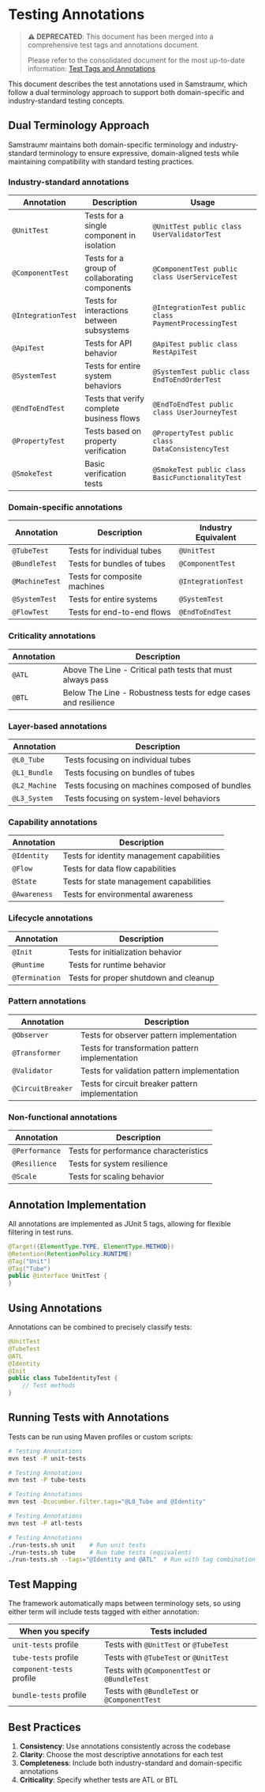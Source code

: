<!--
Copyright (c) 2025 Eric C. Mumford (@heymumford)

This software was developed with analytical assistance from AI tools 
including Claude 3.7 Sonnet, Claude Code, and Google Gemini Deep Research,
which were used as paid services. All intellectual property rights 
remain exclusively with the copyright holder listed above.

Licensed under the Mozilla Public License 2.0
-->


# Testing Annotations

> **⚠️ DEPRECATED**: This document has been merged into a comprehensive test tags and annotations document.
>
> Please refer to the consolidated document for the most up-to-date information:
> [Test Tags and Annotations](test-tags-and-annotations.md)

This document describes the test annotations used in Samstraumr, which follow a dual terminology approach to support both domain-specific and industry-standard testing concepts.

## Dual Terminology Approach

Samstraumr maintains both domain-specific terminology and industry-standard terminology to ensure expressive, domain-aligned tests while maintaining compatibility with standard testing practices.

### Industry-standard annotations

|     Annotation     |                  Description                  |                         Usage                         |
|--------------------|-----------------------------------------------|-------------------------------------------------------|
| `@UnitTest`        | Tests for a single component in isolation     | `@UnitTest public class UserValidatorTest`            |
| `@ComponentTest`   | Tests for a group of collaborating components | `@ComponentTest public class UserServiceTest`         |
| `@IntegrationTest` | Tests for interactions between subsystems     | `@IntegrationTest public class PaymentProcessingTest` |
| `@ApiTest`         | Tests for API behavior                        | `@ApiTest public class RestApiTest`                   |
| `@SystemTest`      | Tests for entire system behaviors             | `@SystemTest public class EndToEndOrderTest`          |
| `@EndToEndTest`    | Tests that verify complete business flows     | `@EndToEndTest public class UserJourneyTest`          |
| `@PropertyTest`    | Tests based on property verification          | `@PropertyTest public class DataConsistencyTest`      |
| `@SmokeTest`       | Basic verification tests                      | `@SmokeTest public class BasicFunctionalityTest`      |

### Domain-specific annotations

|   Annotation   |         Description          | Industry Equivalent |
|----------------|------------------------------|---------------------|
| `@TubeTest`    | Tests for individual tubes   | `@UnitTest`         |
| `@BundleTest`  | Tests for bundles of tubes   | `@ComponentTest`    |
| `@MachineTest` | Tests for composite machines | `@IntegrationTest`  |
| `@SystemTest`  | Tests for entire systems     | `@SystemTest`       |
| `@FlowTest`    | Tests for end-to-end flows   | `@EndToEndTest`     |

### Criticality annotations

| Annotation |                           Description                           |
|------------|-----------------------------------------------------------------|
| `@ATL`     | Above The Line - Critical path tests that must always pass      |
| `@BTL`     | Below The Line - Robustness tests for edge cases and resilience |

### Layer-based annotations

|  Annotation   |                  Description                   |
|---------------|------------------------------------------------|
| `@L0_Tube`    | Tests focusing on individual tubes             |
| `@L1_Bundle`  | Tests focusing on bundles of tubes             |
| `@L2_Machine` | Tests focusing on machines composed of bundles |
| `@L3_System`  | Tests focusing on system-level behaviors       |

### Capability annotations

|  Annotation  |                Description                 |
|--------------|--------------------------------------------|
| `@Identity`  | Tests for identity management capabilities |
| `@Flow`      | Tests for data flow capabilities           |
| `@State`     | Tests for state management capabilities    |
| `@Awareness` | Tests for environmental awareness          |

### Lifecycle annotations

|   Annotation   |              Description              |
|----------------|---------------------------------------|
| `@Init`        | Tests for initialization behavior     |
| `@Runtime`     | Tests for runtime behavior            |
| `@Termination` | Tests for proper shutdown and cleanup |

### Pattern annotations

|    Annotation     |                   Description                    |
|-------------------|--------------------------------------------------|
| `@Observer`       | Tests for observer pattern implementation        |
| `@Transformer`    | Tests for transformation pattern implementation  |
| `@Validator`      | Tests for validation pattern implementation      |
| `@CircuitBreaker` | Tests for circuit breaker pattern implementation |

### Non-functional annotations

|   Annotation   |              Description              |
|----------------|---------------------------------------|
| `@Performance` | Tests for performance characteristics |
| `@Resilience`  | Tests for system resilience           |
| `@Scale`       | Tests for scaling behavior            |

## Annotation Implementation

All annotations are implemented as JUnit 5 tags, allowing for flexible filtering in test runs.

```java
@Target({ElementType.TYPE, ElementType.METHOD})
@Retention(RetentionPolicy.RUNTIME)
@Tag("Unit")
@Tag("Tube")
public @interface UnitTest {
}
```

## Using Annotations

Annotations can be combined to precisely classify tests:

```java
@UnitTest
@TubeTest
@ATL
@Identity
@Init
public class TubeIdentityTest {
    // Test methods
}
```

## Running Tests with Annotations

Tests can be run using Maven profiles or custom scripts:

```bash
# Testing Annotations
mvn test -P unit-tests

# Testing Annotations
mvn test -P tube-tests

# Testing Annotations
mvn test -Dcucumber.filter.tags="@L0_Tube and @Identity"

# Testing Annotations
mvn test -P atl-tests

# Testing Annotations
./run-tests.sh unit    # Run unit tests
./run-tests.sh tube    # Run tube tests (equivalent)
./run-tests.sh --tags="@Identity and @ATL"  # Run with tag combination
```

## Test Mapping

The framework automatically maps between terminology sets, so using either term will include tests tagged with either annotation:

|     When you specify      |                Tests included                |
|---------------------------|----------------------------------------------|
| `unit-tests` profile      | Tests with `@UnitTest` or `@TubeTest`        |
| `tube-tests` profile      | Tests with `@TubeTest` or `@UnitTest`        |
| `component-tests` profile | Tests with `@ComponentTest` or `@BundleTest` |
| `bundle-tests` profile    | Tests with `@BundleTest` or `@ComponentTest` |

## Best Practices

1. **Consistency**: Use annotations consistently across the codebase
2. **Clarity**: Choose the most descriptive annotations for each test
3. **Completeness**: Include both industry-standard and domain-specific annotations
4. **Criticality**: Specify whether tests are ATL or BTL
